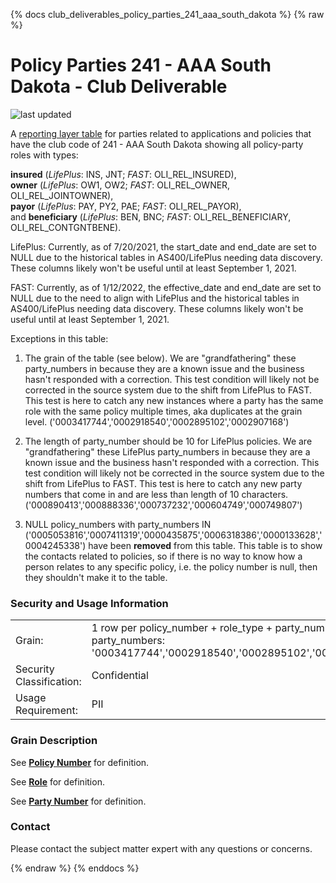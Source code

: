 
{% docs club_deliverables_policy_parties_241_aaa_south_dakota %}
{% raw %}

# Policy Parties 241 - AAA South Dakota - Club Deliverable

![last updated](assets/update_badges/club_deliverables_policy_parties_241_aaa_south_dakota.svg)

A [reporting layer table](#!/exposure/docs.business_glossary.glossary#reporting_layer)
for parties related to applications and policies that have the club code of 241 - AAA South Dakota showing all 
policy-party roles with types: 

**insured** (*LifePlus*: INS, JNT; *FAST*: OLI_REL_INSURED),  
**owner** (*LifePlus*: OW1, OW2; *FAST*: OLI_REL_OWNER, OLI_REL_JOINTOWNER),  
**payor** (*LifePlus*: PAY, PY2, PAE; *FAST*: OLI_REL_PAYOR),  
and **beneficiary** (*LifePlus*: BEN, BNC; *FAST*: OLI_REL_BENEFICIARY, OLI_REL_CONTGNTBENE).

LifePlus: Currently, as of 7/20/2021, the start_date and end_date are 
set to NULL due to the historical tables in AS400/LifePlus needing data discovery. These 
columns likely won't be useful until at least September 1, 2021.

FAST: Currently, as of 1/12/2022, the effective_date and end_date are
set to NULL due to the need to align with LifePlus and the historical tables in AS400/LifePlus 
needing data discovery. These columns likely won't be useful until at least September 1, 2021.

Exceptions in this table:

1. The grain of the table (see below). We are "grandfathering" these party_numbers in because 
they are a known issue and the business hasn't responded with a correction. This test condition 
will likely not be corrected in the source system due to the shift from LifePlus to FAST. This 
test is here to catch any new instances where a party has the same role with the same
policy multiple times, aka duplicates at the grain level. 
('0003417744','0002918540','0002895102','0002907168')

2. The length of party_number should be 10 for LifePlus policies. We are 
"grandfathering" these LifePlus party_numbers in because they are a known issue and the business 
hasn't responded with a correction.
This test condition will likely not be corrected in the source system due to the shift from 
LifePlus to FAST. This test is here to catch any new party numbers that come in and are 
less than length of 10 characters. ('000890413','000888336','000737232','000604749','000749807')

3. NULL policy_numbers with party_numbers IN ('0005053816','0007411319','0000435875','0006318386','0000133628','0004245338')
have been **removed** from this table. This table is to show the contacts related to policies, so if
there is no way to know how a person relates to any specific policy, i.e. the policy number is null, 
then they shouldn't make it to the table.


### Security and Usage Information
|     |     |
| --- | --- |
| Grain:                   | 1 row per policy_number + role_type + party_number - minus party_numbers: '0003417744','0002918540','0002895102','0002907168' |
| Security Classification: | Confidential |
| Usage Requirement:       | PII |

### Grain Description
See [**Policy Number**](#!/exposure/docs.business_glossary.glossary#policy_number)
for definition.

See [**Role**](#!/exposure/docs.business_glossary.glossary#role)
for definition.

See [**Party Number**](#!/exposure/docs.business_glossary.glossary#party_number)
for definition.

### Contact
Please contact the subject matter expert with any questions or concerns.

{% endraw %}
{% enddocs %}
                        